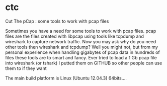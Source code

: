 ctc
===

Cut The pCap : some tools to work with pcap files

Sometimes you have a need for some tools to work with pcap files.
pcap files are the files created with libpcap using tools like tcpdump and wireshark to capture network traffic.
Now you may ask why do you need other tools then wireshark and tcpdump? Well you might not, but from my personal experience when handling gigabytes of pcap data in hundreds of files these tools are to smart and fancy. Ever tried to load a 1 Gb pcap file into wireshark (or tshark)
I putted them on GITHUB so other people can use them to if they want

The main build platform is Linux (Ubuntu 12.04.3) 64bits.... 

